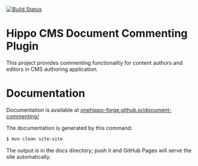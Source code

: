 [![Build Status](https://travis-ci.org/onehippo-forge/document-commenting.svg?branch=develop)](https://travis-ci.org/onehippo-forge/document-commenting)

# Hippo CMS Document Commenting Plugin

This project provides commenting functionality for content authors and editors in CMS authoring application.

# Documentation 

Documentation is available at [onehippo-forge.github.io/document-commenting/](https://onehippo-forge.github.io/document-commenting/)

The documentation is generated by this command:

```bash
$ mvn clean site:site
```
 
The output is in the docs directory; push it and GitHub Pages will serve the site automatically. 

